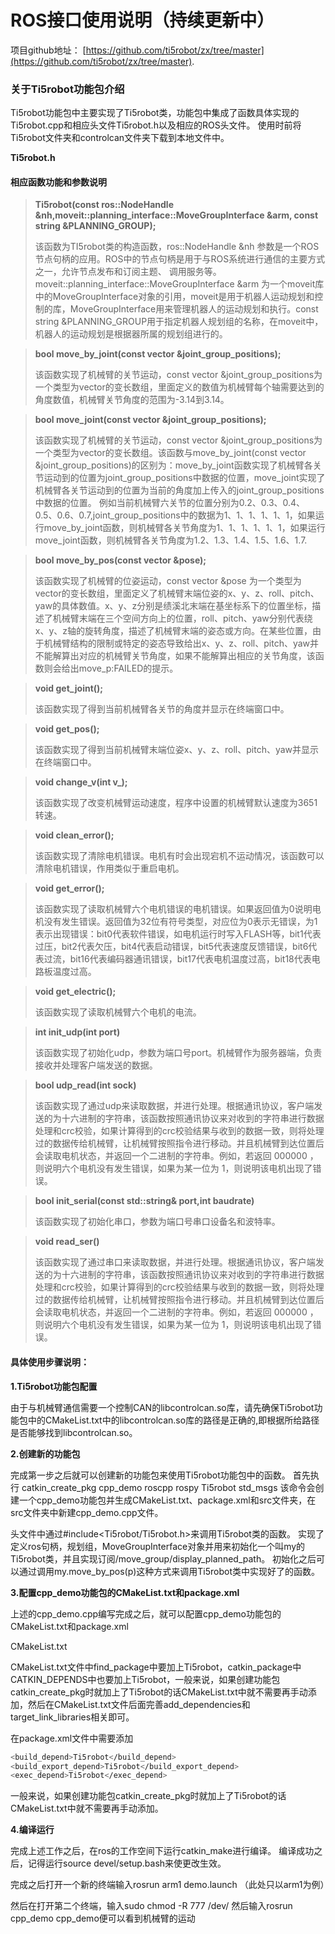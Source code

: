 ﻿

# ROS接口使用说明（持续更新中）

项目github地址： [https://github.com/ti5robot/zx/tree/master](https://github.com/ti5robot/zx/tree/master).



### 关于Ti5robot功能包介绍
Ti5robot功能包中主要实现了Ti5robot类，功能包中集成了函数具体实现的Ti5robot.cpp和相应头文件Ti5robot.h以及相应的ROS头文件。
使用时前将Ti5robot文件夹和controlcan文件夹下载到本地文件中。

 **Ti5robot.h**




#### 相应函数功能和参数说明

> **Ti5robot(const ros::NodeHandle &nh,moveit::planning_interface::MoveGroupInterface &arm, const string &PLANNING_GROUP);**
> 
> 该函数为TI5robot类的构造函数，ros::NodeHandle &nh 参数是一个ROS节点句柄的应用。ROS中的节点句柄是用于与ROS系统进行通信的主要方式之一，允许节点发布和订阅主题、 调用服务等。moveit::planning_interface::MoveGroupInterface &arm 为一个moveit库中的MoveGroupInterface对象的引用，moveit是用于机器人运动规划和控制的库，MoveGroupInterface用来管理机器人的运动规划和执行。const string &PLANNING_GROUP用于指定机器人规划组的名称，在moveit中，机器人的运动规划是根据器所属的规划组进行的。

> **bool move_by_joint(const vector<double> &joint_group_positions);**
> 
> 该函数实现了机械臂的关节运动，const vector<double> &joint_group_positions为一个类型为vector的变长数组，里面定义的数值为机械臂每个轴需要达到的角度数值，机械臂关节角度的范围为-3.14到3.14。

> **bool move_joint(const vector<double> &joint_group_positions);**
> 
> 该函数实现了机械臂的关节运动，const vector<double> &joint_group_positions为一个类型为vector的变长数组。该函数与move_by_joint(const vector<double> &joint_group_positions)的区别为：move_by_joint函数实现了机械臂各关节运动到的位置为joint_group_positions中数据的位置，move_joint实现了机械臂各关节运动到的位置为当前的角度加上传入的joint_group_positions中数据的位置。
> 例如当前机械臂六关节的位置分别为0.2、0.3、0.4、0.5、0.6、0.7,joint_group_positions中的数据为1、1、1、1、1、1，如果运行move_by_joint函数，则机械臂各关节角度为1、1、1、1、1、1，如果运行move_joint函数，则机械臂各关节角度为1.2、1.3、1.4、1.5、1.6、1.7.

> **bool move_by_pos(const vector<double> &pose);**
> 
> 该函数实现了机械臂的位姿运动，const vector<double> &pose 为一个类型为vector的变长数组，里面定义了机械臂末端位姿的x、y、z、roll、pitch、yaw的具体数值。x、y、z分别是绩溪北末端在基坐标系下的位置坐标，描述了机械臂末端在三个空间方向上的位置，roll、pitch、yaw分别代表绕x、y、z轴的旋转角度，描述了机械臂末端的姿态或方向。在某些位置，由于机械臂结构的限制或特定的姿态导致给出x、y、z、roll、pitch、yaw并不能解算出对应的机械臂关节角度，如果不能解算出相应的关节角度，该函数则会给出move_p:FAILED的提示。

> **void get_joint();**
> 
> 该函数实现了得到当前机械臂各关节的角度并显示在终端窗口中。

> **void get_pos();**
> 
> 该函数实现了得到当前机械臂末端位姿x、y、z、roll、pitch、yaw并显示在终端窗口中。


> **void change_v(int v_);**
> 
> 该函数实现了改变机械臂运动速度，程序中设置的机械臂默认速度为3651转速。

> **void clean_error();**
> 
>  该函数实现了清除电机错误。电机有时会出现宕机不运动情况，该函数可以清除电机错误，作用类似于重启电机。

> **void get_error();**
> 
>  该函数实现了读取机械臂六个电机错误的电机错误。如果返回值为0说明电机没有发生错误。返回值为32位有符号类型，对应位为0表示无错误，为1表示出现错误：bit0代表软件错误，如电机运行时写入FLASH等，bit1代表过压，bit2代表欠压，bit4代表启动错误，bit5代表速度反馈错误，bit6代表过流，bit16代表编码器通讯错误，bit17代表电机温度过高，bit18代表电路板温度过高。

> **void get_electric();**
> 
> 该函数实现了读取机械臂六个电机的电流。


> **int init_udp(int port)**
> 
> 该函数实现了初始化udp，参数为端口号port。机械臂作为服务器端，负责接收并处理客户端发送的数据。


> **bool udp_read(int sock)**
> 
> 该函数实现了通过udp来读取数据，并进行处理。根据通讯协议，客户端发送的为十六进制的字符串，该函数按照通讯协议来对收到的字符串进行数据处理和crc校验，如果计算得到的crc校验结果与收到的数据一致，则将处理过的数据传给机械臂，让机械臂按照指令进行移动。并且机械臂到达位置后会读取电机状态，并返回一个二进制的字符串。例如，若返回 000000 ，则说明六个电机没有发生错误，如果为某一位为 1，则说明该电机出现了错误。


> **bool init_serial(const std::string& port,int baudrate)**
> 
> 该函数实现了初始化串口，参数为端口号串口设备名和波特率。


> **void read_ser()**
> 
> 该函数实现了通过串口来读取数据，并进行处理。根据通讯协议，客户端发送的为十六进制的字符串，该函数按照通讯协议来对收到的字符串进行数据处理和crc校验，如果计算得到的crc校验结果与收到的数据一致，则将处理过的数据传给机械臂，让机械臂按照指令进行移动。并且机械臂到达位置后会读取电机状态，并返回一个二进制的字符串。例如，若返回 000000 ，则说明六个电机没有发生错误，如果为某一位为 1，则说明该电机出现了错误。





 
#### 具体使用步骤说明：
**1.Ti5robot功能包配置**


由于与机械臂通信需要一个控制CAN的libcontrolcan.so库，请先确保Ti5robot功能包中的CMakeList.txt中的libcontrolcan.so库的路径是正确的,即根据所给路径是否能够找到libcontrolcan.so。




**2.创建新的功能包**


完成第一步之后就可以创建新的功能包来使用Ti5robot功能包中的函数。
首先执行 catkin_create_pkg  cpp_demo  roscpp  rospy  Ti5robot  std_msgs
该命令会创建一个cpp_demo功能包并生成CMakeList.txt、package.xml和src文件夹，在src文件夹中新建cpp_demo.cpp文件。




头文件中通过#include<Ti5robot/Ti5robot.h>来调用Ti5robot类的函数。
实现了定义ros句柄，规划组，MoveGroupInterface对象并用来初始化一个叫my的Ti5robot类，并且实现订阅/move_group/display_planned_path。
初始化之后可以通过调用my.move_by_pos(p)这种方式来调用Ti5robot类中实现好了的函数。

**3.配置cpp_demo功能包的CMakeList.txt和package.xml**


上述的cpp_demo.cpp编写完成之后，就可以配置cpp_demo功能包的CMakeList.txt和package.xml

CMakeList.txt


CMakeList.txt文件中find_package中要加上Ti5robot，catkin_package中CATKIN_DEPENDS中也要加上Ti5robot，一般来说，如果创建功能包catkin_create_pkg时就加上了Ti5robot的话CMakeList.txt中就不需要再手动添加，然后在CMakeList.txt文件后面完善add_dependencies和target_link_libraries相关即可。


在package.xml文件中需要添加
```bash
<build_depend>Ti5robot</build_depend>
<build_export_depend>Ti5robot</build_export_depend>
<exec_depend>Ti5robot</exec_depend>
```

一般来说，如果创建功能包catkin_create_pkg时就加上了Ti5robot的话CMakeList.txt中就不需要再手动添加。


**4.编译运行**


完成上述工作之后，在ros的工作空间下运行catkin_make进行编译。
编译成功之后，记得运行source devel/setup.bash来使更改生效。

完成之后打开一个新的终端输入rosrun arm1 demo.launch （此处只以arm1为例）



然后在打开第二个终端，输入sudo chmod -R 777 /dev/
然后输入rosrun cpp_demo cpp_demo便可以看到机械臂的运动







